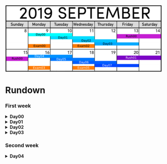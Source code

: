 
![calendar](./calendar.png)

# Rundown
### First week
<details><summary><b>Day00</b></summary>

| exercise | concept |
| -------: | :------ |
| ex00 | naive search
| ex01 | sort array
| ex02 | binary search/half-interval search
| ex03 | hash table
| ex04 | Karp-Rabin string-search
| ex05 |
| ex06 |
| ex07 |
| ex08 |
</details>

<details><summary><b>Day01</b></summary>

| exercise | concept |
| -------: | :------ |
| ex00 |
| ex01 |
| ex02 |
| ex03 |
| ex04 |
| ex05 |
| ex06 |
| ex07 |
| ex08 |
</details>

<details><summary><b>Day02</b></summary>

| exercise | concept |
| -------: | :------ |
| ex00 | bubble sort
| ex01 | insertion sort
| ex02 | quick sort
| ex03 | merge sort
| ex04 | count sort
| ex05 | binary search with rotated array
| ex06 | radix sort
| ex07 | divide and conquer
| ex08 | external sort
| ex09 |
</details>


<details><summary><b>Day03</b></summary>

| exercise | concept |
| -------: | :------ |
| ex00 | binary search tree
| ex01 | binary search tree
| ex02 | n-ary tree
| ex03 | min-heap and max-heap
| ex04 | max-heap
| ex05 | trie/prefix tree
</details>

### Second week

<details><summary><b>Day04</b></summary>

| exercise | concept |
| -------: | :------ |
| ex00 | addition
| ex01 | `&` and `|`
| ex02 | bitshift
| ex03 | xor
| ex04 | check index bit
| ex05 | unset bit
| ex06 |
| ex07 |
| ex08 |
| ex09 |
| ex10 |
| ex11 |
| ex12 |
| ex13 |
| ex14 |
| ex15 |
| ex16 |
| ex17 |
| ex18 |
| ex19 |
| ex20 |
</details>
